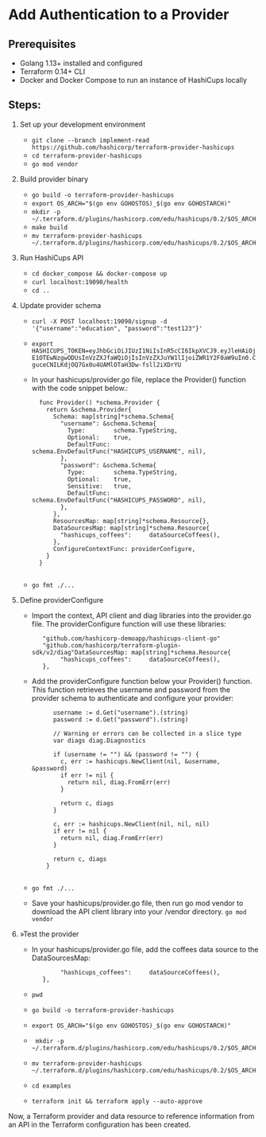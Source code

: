 # Add Authentication to a Provider

## Prerequisites

- Golang 1.13+ installed and configured
- Terraform 0.14+ CLI 
- Docker and Docker Compose to run an instance of HashiCups locally

## Steps:

1. Set up your development environment

    - `git clone --branch implement-read https://github.com/hashicorp/terraform-provider-hashicups`
    - `cd terraform-provider-hashicups`
    - `go mod vendor`

2. Build provider binary

    - `go build -o terraform-provider-hashicups`
    - `export OS_ARCH="$(go env GOHOSTOS)_$(go env GOHOSTARCH)"`
    - `mkdir -p ~/.terraform.d/plugins/hashicorp.com/edu/hashicups/0.2/$OS_ARCH`
    - `make build`
    - `mv terraform-provider-hashicups ~/.terraform.d/plugins/hashicorp.com/edu/hashicups/0.2/$OS_ARCH`


3. Run HashiCups API

    - `cd docker_compose && docker-compose up`
    - `curl localhost:19090/health`
    - `cd ..`
       
4. Update provider schema

    - `curl -X POST localhost:19090/signup -d '{"username":"education", "password":"test123"}'`
    - `export HASHICUPS_TOKEN=eyJhbGciOiJIUzI1NiIsInR5cCI6IkpXVCJ9.eyJleHAiOjE1OTEwNzgwODUsInVzZXJfaWQiOjIsInVzZXJuYW1lIjoiZWR1Y2F0aW9uIn0.CguceCNILKdjOQ7Gx0u4UAMlOTaH3Dw-fsll2iXDrYU`
    - In your hashicups/provider.go file, replace the Provider() function with the code snippet below.:

        ```// Provider -
          func Provider() *schema.Provider {
            return &schema.Provider{
              Schema: map[string]*schema.Schema{
                "username": &schema.Schema{
                  Type:        schema.TypeString,
                  Optional:    true,
                  DefaultFunc: schema.EnvDefaultFunc("HASHICUPS_USERNAME", nil),
                },
                "password": &schema.Schema{
                  Type:        schema.TypeString,
                  Optional:    true,
                  Sensitive:   true,
                  DefaultFunc: schema.EnvDefaultFunc("HASHICUPS_PASSWORD", nil),
                },
              },
              ResourcesMap: map[string]*schema.Resource{},
              DataSourcesMap: map[string]*schema.Resource{
                "hashicups_coffees":     dataSourceCoffees(),
              },
              ConfigureContextFunc: providerConfigure,
            }
          }


    - `go fmt ./...`

5. Define providerConfigure

    - Import the context, API client and diag libraries into the provider.go file. The providerConfigure function will use these libraries:
    
        ```"context"
           "github.com/hashicorp-demoapp/hashicups-client-go"
           "github.com/hashicorp/terraform-plugin-sdk/v2/diag"DataSourcesMap: map[string]*schema.Resource{
                "hashicups_coffees":     dataSourceCoffees(),
           },
    
    - Add the providerConfigure function below your Provider() function. This function retrieves the username and password from the provider schema to authenticate and configure your provider:
    
        ```func providerConfigure(ctx context.Context, d *schema.ResourceData) (interface{}, diag.Diagnostics) {
              username := d.Get("username").(string)
              password := d.Get("password").(string)

              // Warning or errors can be collected in a slice type
              var diags diag.Diagnostics

              if (username != "") && (password != "") {
                c, err := hashicups.NewClient(nil, &username, &password)
                if err != nil {
                  return nil, diag.FromErr(err)
                }

                return c, diags
              }

              c, err := hashicups.NewClient(nil, nil, nil)
              if err != nil {
                return nil, diag.FromErr(err)
              }

              return c, diags
            }

    
    - `go fmt ./...`
    - Save your hashicups/provider.go file, then run go mod vendor to download the API client library into your /vendor directory.
         `go mod vendor`
    
5. »Test the provider

    - In your hashicups/provider.go file, add the coffees data source to the DataSourcesMap:
    
        ```DataSourcesMap: map[string]*schema.Resource{
                "hashicups_coffees":     dataSourceCoffees(),
           },
        
    - `pwd`
    - `go build -o terraform-provider-hashicups`
    - `export OS_ARCH="$(go env GOHOSTOS)_$(go env GOHOSTARCH)"`
    - ` mkdir -p ~/.terraform.d/plugins/hashicorp.com/edu/hashicups/0.2/$OS_ARCH`
    - `mv terraform-provider-hashicups ~/.terraform.d/plugins/hashicorp.com/edu/hashicups/0.2/$OS_ARCH`
    - `cd examples`
    - `terraform init && terraform apply --auto-approve`
   
   
Now, a Terraform provider and data resource to reference information from an API in the Terraform configuration has been created.    
